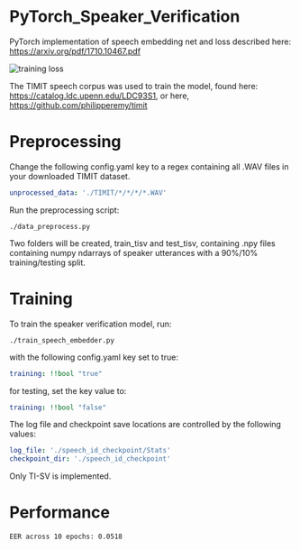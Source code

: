 # PyTorch_Speaker_Verification

PyTorch implementation of speech embedding net and loss described here: https://arxiv.org/pdf/1710.10467.pdf

![training loss](https://github.com/HarryVolek/PyTorch_Speaker_Verification/blob/master/Results/Loss.png)

The TIMIT speech corpus was used to train the model, found here: https://catalog.ldc.upenn.edu/LDC93S1,
or here, https://github.com/philipperemy/timit

# Preprocessing

Change the following config.yaml key to a regex containing all .WAV files in your downloaded TIMIT dataset.
```yaml
unprocessed_data: './TIMIT/*/*/*/*.WAV'
```
Run the preprocessing script:
```
./data_preprocess.py 
```
Two folders will be created, train_tisv and test_tisv, containing .npy files containing numpy ndarrays of speaker utterances with a 90%/10% training/testing split.

# Training

To train the speaker verification model, run:
```
./train_speech_embedder.py 
```
with the following config.yaml key set to true:
```yaml
training: !!bool "true"
```
for testing, set the key value to:
```yaml
training: !!bool "false"
```
The log file and checkpoint save locations are controlled by the following values:
```yaml
log_file: './speech_id_checkpoint/Stats'
checkpoint_dir: './speech_id_checkpoint'
```
Only TI-SV is implemented.

# Performance

```
EER across 10 epochs: 0.0518
```
